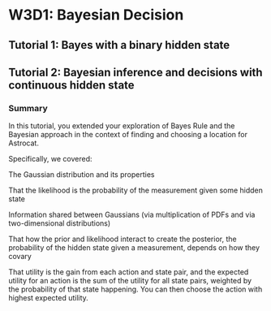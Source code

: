 # W3D1: Bayesian Decision
## Tutorial 1: Bayes with a binary hidden state  
## Tutorial 2: Bayesian inference and decisions with continuous hidden state
### Summary
In this tutorial, you extended your exploration of Bayes Rule and the Bayesian approach in the context of finding and choosing a location for Astrocat.

Specifically, we covered:

The Gaussian distribution and its properties

That the likelihood is the probability of the measurement given some hidden state

Information shared between Gaussians (via multiplication of PDFs and via two-dimensional distributions)

That how the prior and likelihood interact to create the posterior, the probability of the hidden state given a measurement, depends on how they covary

That utility is the gain from each action and state pair, and the expected utility for an action is the sum of the utility for all state pairs, weighted by the probability of that state happening. You can then choose the action with highest expected utility.
